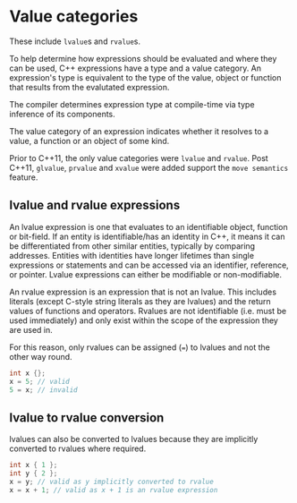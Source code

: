 # Value categories

These include `lvalue`s and `rvalue`s.

To help determine how expressions should be evaluated and where they can be used, C++ expressions have a type and a value category.
An expression's type is equivalent to the type of the value, object or function that results from the evalutated expression.

The compiler determines expression type at compile-time via type inference of its components.

The value category of an expression indicates whether it resolves to a value, a function or an object of some kind.

Prior to C++11, the only value categories were `lvalue` and `rvalue`.
Post C++11, `glvalue`, `prvalue` and `xvalue` were added support the `move semantics` feature.

## lvalue and rvalue expressions

An lvalue expression is one that evaluates to an identifiable object, function or bit-field.
If an entity is  identifiable/has an identity in C++, it means it can be differentiated from other similar entities, typically by comparing addresses.
Entities with identities have longer lifetimes than single expressions or statements and can be accessed via an identifier, reference, or pointer.
Lvalue expressions can either be modifiable or non-modifiable.

An rvalue expression is an expression that is not an lvalue.
This includes literals (except C-style string literals as they are lvalues) and the return values of functions and operators.
Rvalues are not identifiable (i.e. must be used immediately) and only exist within the scope of the expression they are used in.

For this reason, only rvalues can be assigned (`=`) to lvalues and not the other way round.

```cpp
int x {};
x = 5; // valid
5 = x; // invalid
```

## lvalue to rvalue conversion

lvalues can also be converted to lvalues because they are implicitly converted to rvalues where required.

```cpp
int x { 1 };
int y { 2 };
x = y; // valid as y implicitly converted to rvalue
x = x + 1; // valid as x + 1 is an rvalue expression
```


